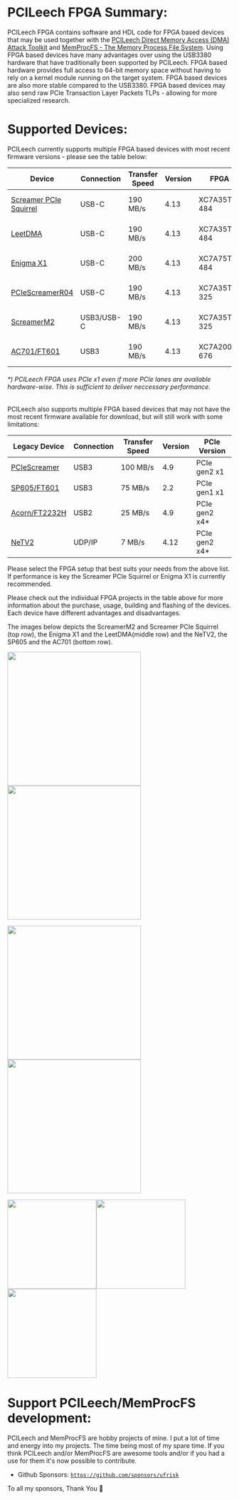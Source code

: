 PCILeech FPGA Summary:
=================
PCILeech FPGA contains software and HDL code for FPGA based devices that may be used together with the [PCILeech Direct Memory Access (DMA) Attack Toolkit](https://github.com/ufrisk/pcileech/) and [MemProcFS - The Memory Process File System](https://github.com/ufrisk/MemProcFS/).
Using FPGA based devices have many advantages over using the USB3380 hardware that have traditionally been supported by PCILeech. 
FPGA based hardware provides full access to 64-bit memory space without having to rely on a kernel module running on the target system. 
FPGA based devices are also more stable compared to the USB3380. FPGA based devices may also send raw PCIe Transaction Layer Packets TLPs - allowing for more specialized research.

Supported Devices:
=================
PCILeech currently supports multiple FPGA based devices with most recent firmware versions - please see the table below:

| Device                                | Connection | Transfer Speed | Version | FPGA         | PCIe Version  | Project<br>Sponsor |
| ------------------------------------- | ---------- | -------------- | --------| ------------ | ------------- | ------------------ |
| [Screamer PCIe Squirrel](PCIeSquirrel)| USB-C      | 190 MB/s       | 4.13    | XC7A35T-484  | PCIe gen2 x1  | [💖](https://shop.lambdaconcept.com) |
| [LeetDMA](https://enigma-x1.com/)     | USB-C      | 190 MB/s       | 4.13    | XC7A35T-484  | PCIe gen2 x1  | [💖](https://enigma-x1.com/)         |
| [Enigma X1](EnigmaX1)                 | USB-C      | 200 MB/s       | 4.13    | XC7A75T-484  | PCIe gen2 x1  | [💖](https://enigma-x1.com/)         |
| [PCIeScreamerR04](ScreamerM2)         | USB-C      | 190 MB/s       | 4.13    | XC7A35T-325  | PCIe gen2 x4* | [💖](https://shop.lambdaconcept.com) |
| [ScreamerM2](ScreamerM2)              | USB3/USB-C | 190 MB/s       | 4.13    | XC7A35T-325  | PCIe gen2 x4* | [💖](https://shop.lambdaconcept.com) |
| [AC701/FT601](ac701_ft601)            | USB3       | 190 MB/s       | 4.13    | XC7A200T-676 | PCIe gen2 x4  |                    |

###### *) PCILeech FPGA uses PCIe x1 even if more PCIe lanes are available hardware-wise. This is sufficient to deliver neccessary performance.

PCILeech also supports multiple FPGA based devices that may not have the most recent firmware available for download, but will still work with some limitations:

| Legacy Device                          | Connection | Transfer Speed | Version | PCIe Version  |
| -------------------------------------- | ---------- | -------------- | ------- | ------------- |
| [PCIeScreamer](pciescreamer)           | USB3       | 100 MB/s       | 4.9     | PCIe gen2 x1  |
| [SP605/FT601](sp605_ft601)             | USB3       | 75 MB/s        | 2.2     | PCIe gen1 x1  |
| [Acorn/FT2232H](acorn_ft2232h)         | USB2       | 25 MB/s        | 4.9     | PCIe gen2 x4* |
| [NeTV2](NeTV2)                         | UDP/IP     | 7 MB/s         | 4.12    | PCIe gen2 x4* |

Please select the FPGA setup that best suits your needs from the above list. If performance is key the Screamer PCIe Squirrel or Enigma X1 is currently recommended.

Please check out the individual FPGA projects in the table above for more information about the purchase, usage, building and flashing of the devices. Each device have different advantages and disadvantages.

The images below depicts the ScreamerM2 and Screamer PCIe Squirrel (top row), the Enigma X1 and the LeetDMA(middle row) and the NeTV2, the SP605 and the AC701 (bottom row).

<img src="https://gist.githubusercontent.com/ufrisk/c5ba7b360335a13bbac2515e5e7bb9d7/raw/f806a68890c94561e53caa7758a5903bb01f5670/gh_m2_1.png" height="300"/><img src="https://gist.githubusercontent.com/ufrisk/c5ba7b360335a13bbac2515e5e7bb9d7/raw/19ae5834c61f267bfe440cb2a3b2894633078d0a/sqr-1.jpg" height="300"/>

<img src="https://gist.githubusercontent.com/ufrisk/c5ba7b360335a13bbac2515e5e7bb9d7/raw/bb6d57bcb214b7ac0252b0a175885d55cc0438c2/enigmax1.jpg" height="300"/><img src="https://gist.githubusercontent.com/ufrisk/c5ba7b360335a13bbac2515e5e7bb9d7/raw/5d214db54bcba428690007d8705ed6b4012b15d5/leet-1.jpg" height="300"/>

<img src="https://gist.githubusercontent.com/ufrisk/c5ba7b360335a13bbac2515e5e7bb9d7/raw/2032adf8761dfdfc8bad86b08c2385b2497070be/_gh_netv2_1.jpg" height="200"/><img src="https://gist.githubusercontent.com/ufrisk/c5ba7b360335a13bbac2515e5e7bb9d7/raw/66612319445e565edd215d6a1d9f4d84f1e845e7/_gh_sp605_front_x200.jpg" height="200"/><img src="https://gist.githubusercontent.com/ufrisk/c5ba7b360335a13bbac2515e5e7bb9d7/raw/66612319445e565edd215d6a1d9f4d84f1e845e7/_gh_ac701_front_x200.jpg" height="200"/>

Support PCILeech/MemProcFS development:
=======================================
PCILeech and MemProcFS are hobby projects of mine. I put a lot of time and energy into my projects. The time being most of my spare time. If you think PCILeech and/or MemProcFS are awesome tools and/or if you had a use for them it's now possible to contribute.

 - Github Sponsors: [`https://github.com/sponsors/ufrisk`](https://github.com/sponsors/ufrisk)
 
To all my sponsors, Thank You :sparkling_heart:
